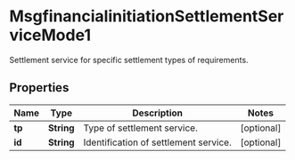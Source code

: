 

# MsgfinancialinitiationSettlementServiceMode1

Settlement service for specific settlement types of requirements.
## Properties

Name | Type | Description | Notes
------------ | ------------- | ------------- | -------------
**tp** | **String** | Type of settlement service. |  [optional]
**id** | **String** | Identification of settlement service. |  [optional]



